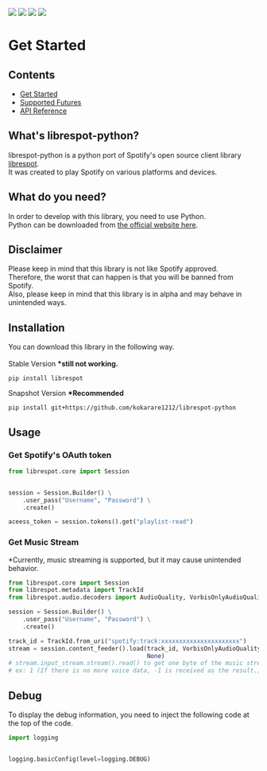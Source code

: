 ![](https://img.shields.io/github/license/kokarare1212/librespot-python.svg)
![](https://img.shields.io/github/stars/kokarare1212/librespot-python.svg)
![](https://img.shields.io/github/forks/kokarare1212/librespot-python.svg)
[![](https://deepsource.io/gh/kokarare1212/librespot-python.svg/?label=active+issues&show_trend=true)](https://deepsource.io/gh/kokarare1212/librespot-python/?ref=repository-badge)

# Get Started

## Contents

- [Get Started](index.md)
- [Supported Futures](supported.md)
- [API Reference](api.md)

## What's librespot-python?

librespot-python is a python port of Spotify's open source client library
[librespot](https://github.com/librespot-org/librespot). <br>
It was created to play Spotify on various platforms and devices.<br>

## What do you need?

In order to develop with this library, you need to use Python.<br>
Python can be downloaded from [the official website here](https://python.org/). <br>

## Disclaimer

Please keep in mind that this library is not like Spotify approved.<br>
Therefore, the worst that can happen is that you will be banned from Spotify.<br>
Also, please keep in mind that this library is in alpha and may behave in unintended ways.<br>

## Installation

You can download this library in the following way.<br><br>
Stable Version **\*still not working.**

```commandline
pip install librespot
```

Snapshot Version **\*Recommended**

```commandline
pip install git+https://github.com/kokarare1212/librespot-python
```

## Usage

### Get Spotify's OAuth token

```python
from librespot.core import Session


session = Session.Builder() \
    .user_pass("Username", "Password") \
    .create()

aceess_token = session.tokens().get("playlist-read")
```

### Get Music Stream

*Currently, music streaming is supported, but it may cause unintended behavior.<br>

```python
from librespot.core import Session
from librespot.metadata import TrackId
from librespot.audio.decoders import AudioQuality, VorbisOnlyAudioQuality

session = Session.Builder() \
    .user_pass("Username", "Password") \
    .create()

track_id = TrackId.from_uri("spotify:track:xxxxxxxxxxxxxxxxxxxxxx")
stream = session.content_feeder().load(track_id, VorbisOnlyAudioQuality(AudioQuality.VERY_HIGH), False,
                                       None)
# stream.input_stream.stream().read() to get one byte of the music stream.
# ex: 1 (If there is no more voice data, -1 is received as the result.)
```

## Debug

To display the debug information, you need to inject the following code at the
top of the code.

```python
import logging


logging.basicConfig(level=logging.DEBUG)
```
